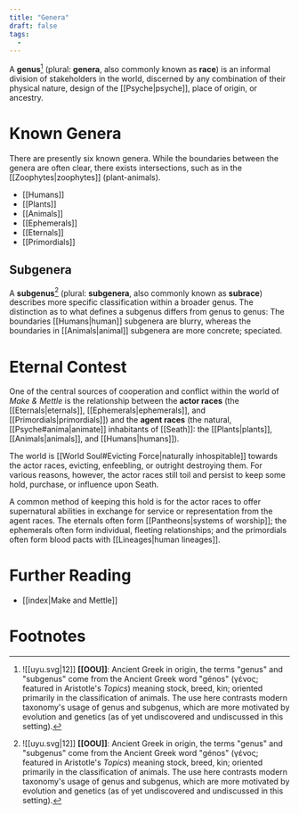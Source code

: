 ```yaml
---
title: "Genera"
draft: false
tags:
  - 
---
```


A **genus**[^gen] (plural: **genera**, also commonly known as **race**) is an informal division of stakeholders in the world, discerned by any combination of their physical nature, design of the [[Psyche|psyche]], place of origin, or ancestry. 

# Known Genera
There are presently six known genera. While the boundaries between the genera are often clear, there exists intersections, such as in the [[Zoophytes|zoophytes]] (plant-animals).

- [[Humans]]
- [[Plants]]
- [[Animals]]
- [[Ephemerals]]
- [[Eternals]]
- [[Primordials]]


## Subgenera
A **subgenus**[^gen] (plural: **subgenera**, also commonly known as **subrace**) describes more specific classification within a broader genus. The distinction as to what defines a subgenus differs from genus to genus: The boundaries [[Humans|human]] subgenera are blurry, whereas the boundaries in [[Animals|animal]] subgenera are more concrete; speciated.

# Eternal Contest
One of the central sources of cooperation and conflict within the world of *Make & Mettle* is the relationship between the **actor races** (the [[Eternals|eternals]], [[Ephemerals|ephemerals]], and [[Primordials|primordials]]) and the **agent races** (the natural, [[Psyche#anima|animate]] inhabitants of [[Seath]]:  the [[Plants|plants]], [[Animals|animals]], and [[Humans|humans]]). 

The world is [[World Soul#Evicting Force|naturally inhospitable]] towards the actor races, evicting, enfeebling, or outright destroying them. For various reasons, however, the actor races still toil and persist to keep some hold, purchase, or influence upon Seath. 

A common method of keeping this hold is for the actor races to offer supernatural abilities in exchange for service or representation from the agent races. The eternals often form [[Pantheons|systems of worship]]; the ephemerals often form individual, fleeting relationships; and the primordials often form blood pacts with [[Lineages|human lineages]].

# Further Reading
- [[index|Make and Mettle]]

# Footnotes
[^gen]:  ![[uyu.svg|12]] **[[OOU]]**: Ancient Greek in origin, the terms "genus" and "subgenus" come from the Ancient Greek word "génos" (γένος; featured in Aristotle's *Topics*) meaning stock, breed, kin; oriented primarily in the classification of animals. The use here contrasts modern taxonomy's usage of genus and subgenus, which are more motivated by evolution and genetics (as of yet undiscovered and undiscussed in this setting). 